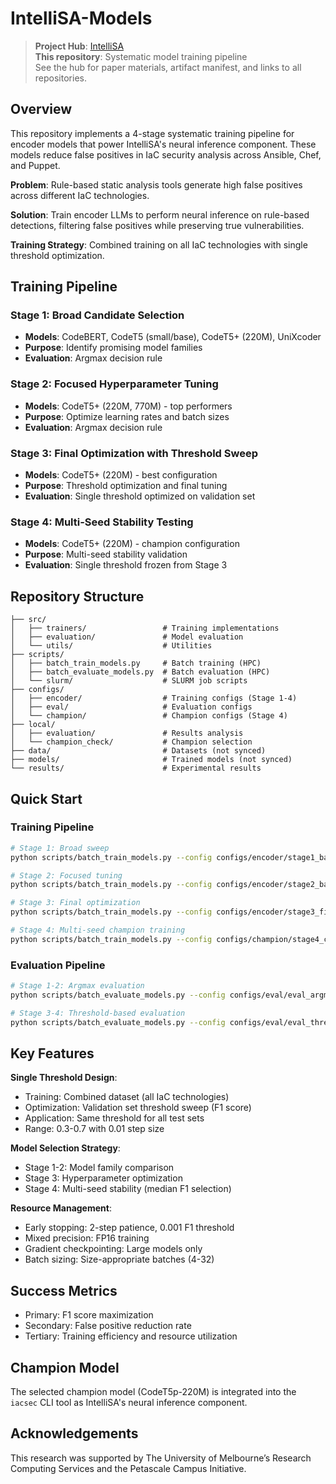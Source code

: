 # IntelliSA-Models

> **Project Hub**: [IntelliSA](../00.IntelliSA)  
> **This repository**: Systematic model training pipeline  
> See the hub for paper materials, artifact manifest, and links to all repositories.

## Overview

This repository implements a 4-stage systematic training pipeline for encoder models that power IntelliSA's neural inference component. These models reduce false positives in IaC security analysis across Ansible, Chef, and Puppet.

**Problem**: Rule-based static analysis tools generate high false positives across different IaC technologies.

**Solution**: Train encoder LLMs to perform neural inference on rule-based detections, filtering false positives while preserving true vulnerabilities.

**Training Strategy**: Combined training on all IaC technologies with single threshold optimization.

## Training Pipeline

### Stage 1: Broad Candidate Selection

- **Models**: CodeBERT, CodeT5 (small/base), CodeT5+ (220M), UniXcoder
- **Purpose**: Identify promising model families
- **Evaluation**: Argmax decision rule

### Stage 2: Focused Hyperparameter Tuning

- **Models**: CodeT5+ (220M, 770M) - top performers
- **Purpose**: Optimize learning rates and batch sizes
- **Evaluation**: Argmax decision rule

### Stage 3: Final Optimization with Threshold Sweep

- **Models**: CodeT5+ (220M) - best configuration
- **Purpose**: Threshold optimization and final tuning
- **Evaluation**: Single threshold optimized on validation set

### Stage 4: Multi-Seed Stability Testing

- **Models**: CodeT5+ (220M) - champion configuration
- **Purpose**: Multi-seed stability validation
- **Evaluation**: Single threshold frozen from Stage 3

## Repository Structure

```
├── src/
│   ├── trainers/                 # Training implementations
│   ├── evaluation/               # Model evaluation
│   └── utils/                    # Utilities
├── scripts/
│   ├── batch_train_models.py     # Batch training (HPC)
│   ├── batch_evaluate_models.py  # Batch evaluation (HPC)
│   └── slurm/                    # SLURM job scripts
├── configs/
│   ├── encoder/                  # Training configs (Stage 1-4)
│   ├── eval/                     # Evaluation configs
│   └── champion/                 # Champion configs (Stage 4)
├── local/
│   ├── evaluation/               # Results analysis
│   └── champion_check/           # Champion selection
├── data/                         # Datasets (not synced)
├── models/                       # Trained models (not synced)
└── results/                      # Experimental results
```

## Quick Start

### Training Pipeline

```bash
# Stage 1: Broad sweep
python scripts/batch_train_models.py --config configs/encoder/stage1_batch_training.yaml

# Stage 2: Focused tuning
python scripts/batch_train_models.py --config configs/encoder/stage2_batch_training_220m_770m.yaml

# Stage 3: Final optimization
python scripts/batch_train_models.py --config configs/encoder/stage3_final_sweep_220m.yaml

# Stage 4: Multi-seed champion training
python scripts/batch_train_models.py --config configs/champion/stage4_champion_codet5p220m.yaml
```

### Evaluation Pipeline

```bash
# Stage 1-2: Argmax evaluation
python scripts/batch_evaluate_models.py --config configs/eval/eval_argmax.yaml

# Stage 3-4: Threshold-based evaluation
python scripts/batch_evaluate_models.py --config configs/eval/eval_threshold.yaml
```

## Key Features

**Single Threshold Design**:

- Training: Combined dataset (all IaC technologies)
- Optimization: Validation set threshold sweep (F1 score)
- Application: Same threshold for all test sets
- Range: 0.3-0.7 with 0.01 step size

**Model Selection Strategy**:

- Stage 1-2: Model family comparison
- Stage 3: Hyperparameter optimization
- Stage 4: Multi-seed stability (median F1 selection)

**Resource Management**:

- Early stopping: 2-step patience, 0.001 F1 threshold
- Mixed precision: FP16 training
- Gradient checkpointing: Large models only
- Batch sizing: Size-appropriate batches (4-32)

## Success Metrics

- Primary: F1 score maximization
- Secondary: False positive reduction rate
- Tertiary: Training efficiency and resource utilization

## Champion Model

The selected champion model (CodeT5p-220M) is integrated into the `iacsec` CLI tool as IntelliSA's neural inference component.

## Acknowledgements

This research was supported by The University of Melbourne’s Research Computing Services and the Petascale Campus Initiative.
